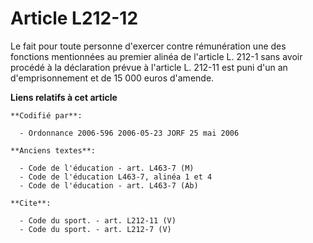 # Article L212-12

Le fait pour toute personne d'exercer contre rémunération une des fonctions mentionnées au premier alinéa de l'article L.
212-1 sans avoir procédé à la déclaration prévue à l'article L. 212-11 est puni d'un an d'emprisonnement et de 15 000 euros
d'amende.

**Liens relatifs à cet article**

	**Codifié par**:

	  - Ordonnance 2006-596 2006-05-23 JORF 25 mai 2006

	**Anciens textes**:

	  - Code de l'éducation - art. L463-7 (M)
	  - Code de l'éducation L463-7, alinéa 1 et 4
	  - Code de l'éducation - art. L463-7 (Ab)

	**Cite**:

	  - Code du sport. - art. L212-11 (V)
	  - Code du sport. - art. L212-7 (V)
